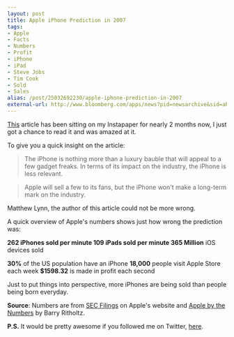 ```yaml
---
layout: post
title: Apple iPhone Prediction in 2007
tags:
- Apple
- Facts
- Numbers
- Profit
- iPhone
- iPad
- Steve Jobs
- Tim Cook
- Sold
- Sales
alias: /post/25032692230/apple-iphone-prediction-in-2007
external-url: http://www.bloomberg.com/apps/news?pid=newsarchive&sid=aRelVKWbMAv0
---
```

[This](http://www.bloomberg.com/apps/news?pid=newsarchive&sid=aRelVKWbMAv0) article has been sitting on my Instapaper for nearly 2 months now, I just got a chance to read it and was amazed at it.

To give you a quick insight on the article:

> The iPhone is nothing more than a luxury bauble that will appeal to a few gadget freaks. In terms of its impact on the industry, the iPhone is less relevant.

>

> Apple will sell a few to its fans, but the iPhone won't make a long-term mark on the industry.

Matthew Lynn, the author of this article could not be more wrong.

A quick overview of Apple's numbers shows just how wrong the prediction was:

**262 **iPhones sold per minute
**109** iPads sold per minute**
365 Million** iOS devices sold

**30%** of the US population have an iPhone
**18,000** people visit Apple Store each week
**$1598.32** is made in profit each second

Just to put things into perspective, more iPhones are being sold than people being born everyday.

**Source**: Numbers are from [SEC Filings](http://investor.apple.com/sec.cfm) on Apple's website and [Apple by the Numbers](http://www.ritholtz.com/blog/2012/04/apple-by-the-numbers/) by Barry Ritholtz.

**P.S.** It would be pretty awesome if you followed me on Twitter, [here](http://twitter.com/finitepost).

